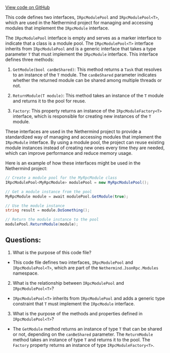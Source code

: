 [View code on GitHub](https://github.com/NethermindEth/nethermind/src/Nethermind/Nethermind.JsonRpc/Modules/IRpcModulePool.cs)

This code defines two interfaces, `IRpcModulePool` and `IRpcModulePool<T>`, which are used in the Nethermind project for managing and accessing modules that implement the `IRpcModule` interface. 

The `IRpcModulePool` interface is empty and serves as a marker interface to indicate that a class is a module pool. The `IRpcModulePool<T>` interface inherits from `IRpcModulePool` and is a generic interface that takes a type parameter `T` that must implement the `IRpcModule` interface. This interface defines three methods:

1. `GetModule(bool canBeShared)`: This method returns a `Task` that resolves to an instance of the `T` module. The `canBeShared` parameter indicates whether the returned module can be shared among multiple threads or not.

2. `ReturnModule(T module)`: This method takes an instance of the `T` module and returns it to the pool for reuse.

3. `Factory`: This property returns an instance of the `IRpcModuleFactory<T>` interface, which is responsible for creating new instances of the `T` module.

These interfaces are used in the Nethermind project to provide a standardized way of managing and accessing modules that implement the `IRpcModule` interface. By using a module pool, the project can reuse existing module instances instead of creating new ones every time they are needed, which can improve performance and reduce memory usage. 

Here is an example of how these interfaces might be used in the Nethermind project:

```csharp
// Create a module pool for the MyRpcModule class
IRpcModulePool<MyRpcModule> modulePool = new MyRpcModulePool();

// Get a module instance from the pool
MyRpcModule module = await modulePool.GetModule(true);

// Use the module instance
string result = module.DoSomething();

// Return the module instance to the pool
modulePool.ReturnModule(module);
```
## Questions: 
 1. What is the purpose of this code file?
- This code file defines two interfaces, `IRpcModulePool` and `IRpcModulePool<T>`, which are part of the `Nethermind.JsonRpc.Modules` namespace.

2. What is the relationship between `IRpcModulePool` and `IRpcModulePool<T>`?
- `IRpcModulePool<T>` inherits from `IRpcModulePool` and adds a generic type constraint that `T` must implement the `IRpcModule` interface.

3. What is the purpose of the methods and properties defined in `IRpcModulePool<T>`?
- The `GetModule` method returns an instance of type `T` that can be shared or not, depending on the `canBeShared` parameter. The `ReturnModule` method takes an instance of type `T` and returns it to the pool. The `Factory` property returns an instance of type `IRpcModuleFactory<T>`.